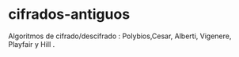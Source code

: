 # cifrados-antiguos
Algoritmos de cifrado/descifrado : Polybios,Cesar, Alberti, Vigenere, Playfair y Hill .
